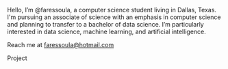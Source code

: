 Hello, I’m @faressoula, a computer science student living in Dallas, Texas. I'm pursuing an associate of science with an emphasis in computer science and planning to transfer to a bachelor of data science. I’m particularly interested in data science, machine learning, and artificial intelligence.

Reach me at faressoula@hotmail.com

Project
